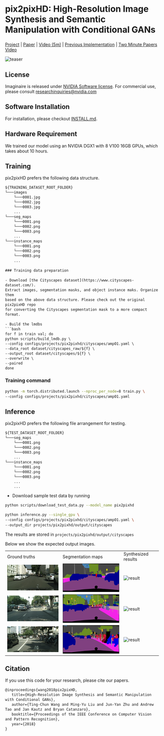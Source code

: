 # pix2pixHD: High-Resolution Image Synthesis and Semantic Manipulation with Conditional GANs

###
[Project](https://tcwang0509.github.io/pix2pixHD/) |
[Paper](https://arxiv.org/pdf/1711.11585.pdf) |
[Video (5m)](https://youtu.be/3AIpPlzM_qs) |
[Previous Implementation](https://github.com/NVIDIA/pix2pixHD) |
[Two Minute Papers Video](https://youtu.be/XhH2Cc4thJw)

<img src="https://github.com/NVIDIA/pix2pixHD/raw/master/imgs/teaser_720.gif" alt="teaser" width="640"/>

## License

Imaginaire is released under [NVIDIA Software license](LICENSE.md).
For commercial use, please consult [researchinquiries@nvidia.com](researchinquiries@nvidia.com)


## Software Installation
For installation, please checkout [INSTALL.md](../../INSTALL.md).

## Hardware Requirement
We trained our model using an NVIDIA DGX1 with 8 V100 16GB GPUs, which takes about 10 hours.

## Training

pix2pixHD prefers the following data structure.
```
${TRAINING_DATASET_ROOT_FOLDER}
└───images
    └───0001.jpg
    └───0002.jpg
    └───0003.jpg
    ...
└───seg_maps
    └───0001.png
    └───0002.png
    └───0003.png
    ...
└───instance_maps
    └───0001.png
    └───0002.png
    └───0003.png
    ...

### Training data preparation

- Download [the Cityscapes dataset](https://www.cityscapes-dataset.com/).
Extract images, segmentation masks, and object instance maks. Organize them
based on the above data structure. Please check out the original pix2pixHD repo
for converting the Cityscapes segmentation mask to a more compact format.

- Build the lmdbs
```bash
for f in train val; do
python scripts/build_lmdb.py \
--config configs/projects/pix2pixhd/cityscapes/ampO1.yaml \
--data_root dataset/cityscapes_raw/${f} \
--output_root dataset/cityscapes/${f} \
--overwrite \
--paired
done
```

### Training command

```bash
python -m torch.distributed.launch --nproc_per_node=8 train.py \
--config configs/projects/pix2pixhd/cityscapes/ampO1.yaml
```

## Inference

pix2pixHD prefers the following file arrangement for testing.
```
${TEST_DATASET_ROOT_FOLDER}
└───seg_maps
    └───0001.png
    └───0002.png
    └───0003.png
    ...
└───instance_maps
    └───0001.png
    └───0002.png
    └───0003.png
    ...
    ...
```

- Download sample test data by running
```bash
python scripts/download_test_data.py --model_name pix2pixhd
```

```bash
python inference.py --single_gpu \
--config configs/projects/pix2pixhd/cityscapes/ampO1.yaml \
--output_dir projects/pix2pixhd/output/cityscapes
```

The results are stored in `projects/pix2pixhd/output/cityscapes`

Below we show the expected output images.


<table>
  <tr>
    <td>
        Ground truths
    </td>
    <td>
        Segmentation maps
    </td>
    <td>
        Synthesized results
    </td>
  </tr>
  <tr>
    <td>
    <img src="images/frankfurt_000000_000576.jpg" alt="gt" width="256"/>
    </td>
    <td>
    <img src="seg_maps/frankfurt_000000_000576.png" alt="seg" width="256"/>
    </td>
    <td>
    <img src="results/frankfurt_000000_000576.jpg" alt="result" width="256"/>
    </td>
  </tr>
  <tr>
    <td>
    <img src="images/frankfurt_000000_011810.jpg" alt="gt" width="256"/>
    </td>
    <td>
    <img src="seg_maps/frankfurt_000000_011810.png" alt="seg" width="256"/>
    </td>
    <td>
    <img src="results/frankfurt_000000_011810.jpg" alt="result" width="256"/>
    </td>
  </tr>
  <tr>
    <td>
    <img src="images/frankfurt_000000_012868.jpg" alt="gt" width="256"/>
    </td>
    <td>
    <img src="seg_maps/frankfurt_000000_012868.png" alt="seg" width="256"/>
    </td>
    <td>
    <img src="results/frankfurt_000000_012868.jpg" alt="result" width="256"/>
    </td>
  </tr>
</table>

## Citation
If you use this code for your research, please cite our papers.

```
@inproceedings{wang2018pix2pixHD,
   title={High-Resolution Image Synthesis and Semantic Manipulation with Conditional GANs},
   author={Ting-Chun Wang and Ming-Yu Liu and Jun-Yan Zhu and Andrew Tao and Jan Kautz and Bryan Catanzaro},  
   booktitle={Proceedings of the IEEE Conference on Computer Vision and Pattern Recognition},
   year={2018}
}
```
